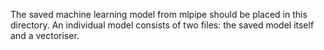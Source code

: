 The saved machine learning model from mlpipe should be placed in this directory. An individual model consists of two files: the saved model itself and a vectoriser.
